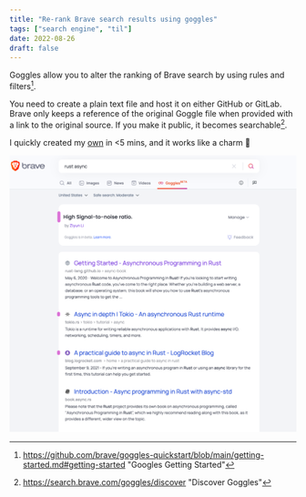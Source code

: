 ```yaml
---
title: "Re-rank Brave search results using goggles"
tags: ["search engine", "til"]
date: 2022-08-26
draft: false
---
```


Goggles allow you to alter the ranking of Brave search by using rules and filters[^1].

You need to create a plain text file and host it on either GitHub or GitLab. Brave only keeps a reference of the original Goggle file when provided with a link to the original source. If you make it public, it becomes searchable[^2].

I quickly created my [own](https://github.com/ziyunli/goggles/blob/main/snr.goggle) in  <5 mins, and it works like a charm 🥳

![image.png](./screenshot.png)

[^1]: https://github.com/brave/goggles-quickstart/blob/main/getting-started.md#getting-started "Googles Getting Started"
[^2]: https://search.brave.com/goggles/discover "Discover Goggles"
